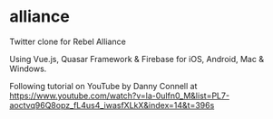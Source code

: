 # alliance
Twitter clone for Rebel Alliance

Using Vue.js, Quasar Framework & Firebase for iOS, Android, Mac & Windows.

Following tutorial on YouTube by Danny Connell
at https://www.youtube.com/watch?v=la-0ulfn0_M&list=PL7-aoctvq96Q8opz_fL4us4_iwasfXLkX&index=14&t=396s
